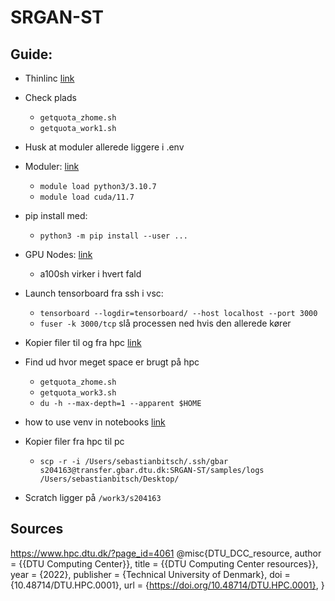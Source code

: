 # SRGAN-ST


## Guide:

* Thinlinc [link](https://th3.gbar.dtu.dk/agent)
* Check plads
    - ```getquota_zhome.sh```
    - ```getquota_work1.sh```


* Husk at moduler allerede liggere i .env
* Moduler: [link](https://www.hpc.dtu.dk/?page_id=282)
    - ```module load python3/3.10.7```
    - ```module load cuda/11.7```

* pip install med:
    - ```python3 -m pip install --user ...```

* GPU Nodes: [link](https://www.hpc.dtu.dk/?page_id=2129)
    - a100sh virker i hvert fald

* Launch tensorboard fra ssh i vsc:
    - ```tensorboard --logdir=tensorboard/ --host localhost --port 3000```
    - ```fuser -k 3000/tcp``` slå processen ned hvis den allerede kører

* Kopier filer til og fra hpc [link](https://www.gbar.dtu.dk/index.php/faq/78-home-directory)

* Find ud hvor meget space er brugt på hpc
    - ```getquota_zhome.sh```
    - ```getquota_work3.sh```
    - ```du -h --max-depth=1 --apparent $HOME```

* how to use venv in notebooks [link](https://anbasile.github.io/posts/2017-06-25-jupyter-venv/)
* Kopier filer fra hpc til pc
    - ```scp -r -i /Users/sebastianbitsch/.ssh/gbar s204163@transfer.gbar.dtu.dk:SRGAN-ST/samples/logs /Users/sebastianbitsch/Desktop/```
* Scratch ligger på ```/work3/s204163```

## Sources
https://www.hpc.dtu.dk/?page_id=4061
@misc{DTU_DCC_resource,
    author    = {{DTU Computing Center}},
    title     = {{DTU Computing Center resources}},
    year      = {2022},
    publisher = {Technical University of Denmark},
    doi       = {10.48714/DTU.HPC.0001},
    url       = {https://doi.org/10.48714/DTU.HPC.0001},
}
